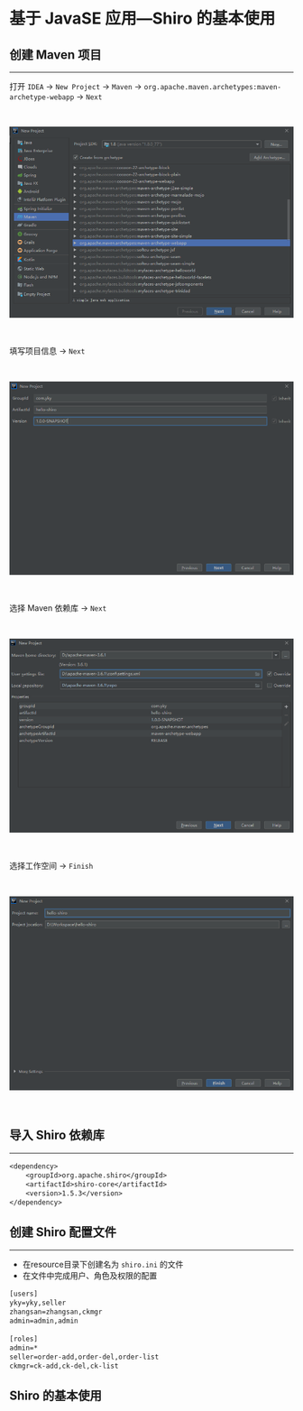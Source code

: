 # **基于 JavaSE 应用—Shiro 的基本使用**
## **创建 Maven 项目**
---

打开 `IDEA` -> `New Project` -> `Maven` -> `org.apache.maven.archetypes:maven-archetype-webapp` -> `Next`

<br />

![创建 Maven 项目](/assets/apache-shiro/yky_20200527110701.png)

<br />

填写项目信息 -> `Next`

<br />

![填写项目信息](/assets/apache-shiro/yky_20200527111017.png)

<br />

选择 Maven 依赖库 -> `Next`

<br />

![选择 Maven 依赖库](/assets/apache-shiro/yky_20200527112336.png)

<br />

选择工作空间 -> `Finish`

<br />

![选择工作空间](/assets/apache-shiro/yky_20200527111220.png)

<br />

## **导入 Shiro 依赖库**
---
```
<dependency>
    <groupId>org.apache.shiro</groupId>
    <artifactId>shiro-core</artifactId>
    <version>1.5.3</version>
</dependency>
```
## **创建 Shiro 配置文件**
---

- 在resource目录下创建名为 `shiro.ini` 的文件
- 在文件中完成用户、角色及权限的配置

```
[users]
yky=yky,seller
zhangsan=zhangsan,ckmgr
admin=admin,admin

[roles]
admin=*
seller=order-add,order-del,order-list
ckmgr=ck-add,ck-del,ck-list
```

## **Shiro 的基本使用**